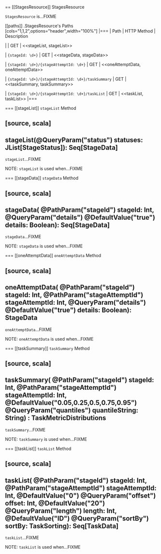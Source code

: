 == [[StagesResource]] StagesResource

`StagesResource` is...FIXME

[[paths]]
.StagesResource's Paths
[cols="1,1,2",options="header",width="100%"]
|===
| Path
| HTTP Method
| Description

|
| GET
| <<stageList, stageList>>

| `{stageId: \d+}`
| GET
| <<stageData, stageData>>

| `{stageId: \d+}/{stageAttemptId: \d+}`
| GET
| <<oneAttemptData, oneAttemptData>>

| `{stageId: \d+}/{stageAttemptId: \d+}/taskSummary`
| GET
| <<taskSummary, taskSummary>>

| `{stageId: \d+}/{stageAttemptId: \d+}/taskList`
| GET
| <<taskList, taskList>>
|===

=== [[stageList]] `stageList` Method

[source, scala]
----
stageList(@QueryParam("status") statuses: JList[StageStatus]): Seq[StageData]
----

`stageList`...FIXME

NOTE: `stageList` is used when...FIXME

=== [[stageData]] `stageData` Method

[source, scala]
----
stageData(
  @PathParam("stageId") stageId: Int,
  @QueryParam("details") @DefaultValue("true") details: Boolean): Seq[StageData]
----

`stageData`...FIXME

NOTE: `stageData` is used when...FIXME

=== [[oneAttemptData]] `oneAttemptData` Method

[source, scala]
----
oneAttemptData(
  @PathParam("stageId") stageId: Int,
  @PathParam("stageAttemptId") stageAttemptId: Int,
  @QueryParam("details") @DefaultValue("true") details: Boolean): StageData
----

`oneAttemptData`...FIXME

NOTE: `oneAttemptData` is used when...FIXME

=== [[taskSummary]] `taskSummary` Method

[source, scala]
----
taskSummary(
  @PathParam("stageId") stageId: Int,
  @PathParam("stageAttemptId") stageAttemptId: Int,
  @DefaultValue("0.05,0.25,0.5,0.75,0.95") @QueryParam("quantiles") quantileString: String)
: TaskMetricDistributions
----

`taskSummary`...FIXME

NOTE: `taskSummary` is used when...FIXME

=== [[taskList]] `taskList` Method

[source, scala]
----
taskList(
  @PathParam("stageId") stageId: Int,
  @PathParam("stageAttemptId") stageAttemptId: Int,
  @DefaultValue("0") @QueryParam("offset") offset: Int,
  @DefaultValue("20") @QueryParam("length") length: Int,
  @DefaultValue("ID") @QueryParam("sortBy") sortBy: TaskSorting): Seq[TaskData]
----

`taskList`...FIXME

NOTE: `taskList` is used when...FIXME
